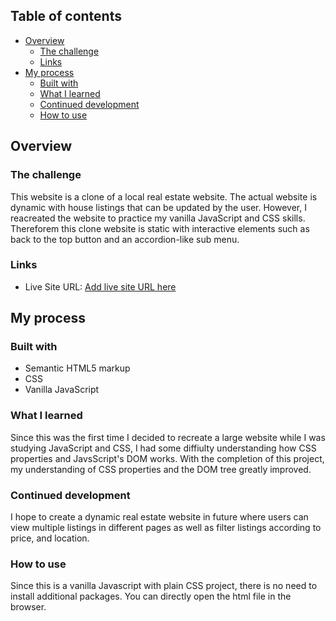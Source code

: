 ## Table of contents

- [Overview](#overview)
  - [The challenge](#the-challenge)
  - [Links](#links)
- [My process](#my-process)
  - [Built with](#built-with)
  - [What I learned](#what-i-learned)
  - [Continued development](#continued-development)
  - [How to use](#how-to-use)

## Overview

### The challenge

This website is a clone of a local real estate website. The actual website is dynamic with house listings that can be updated by the user. However, I reacreated the website to practice my vanilla JavaScript and CSS skills. Thereforem this clone website is static with interactive elements such as back to the top button and an accordion-like sub menu.

### Links

- Live Site URL: [Add live site URL here](https://your-live-site-url.com)

## My process

### Built with

- Semantic HTML5 markup
- CSS
- Vanilla JavaScript

### What I learned

Since this was the first time I decided to recreate a large website while I was studying JavaScript and CSS, I had some diffiulty understanding how CSS properties and JavsScript's DOM works. With the completion of this project, my understanding of CSS properties and the DOM tree greatly improved.

### Continued development

I hope to create a dynamic real estate website in future where users can view multiple listings in different pages as well as filter listings according to price, and location.

### How to use

Since this is a vanilla Javascript with plain CSS project, there is no need to install additional packages. You can directly open the html file in the browser.

